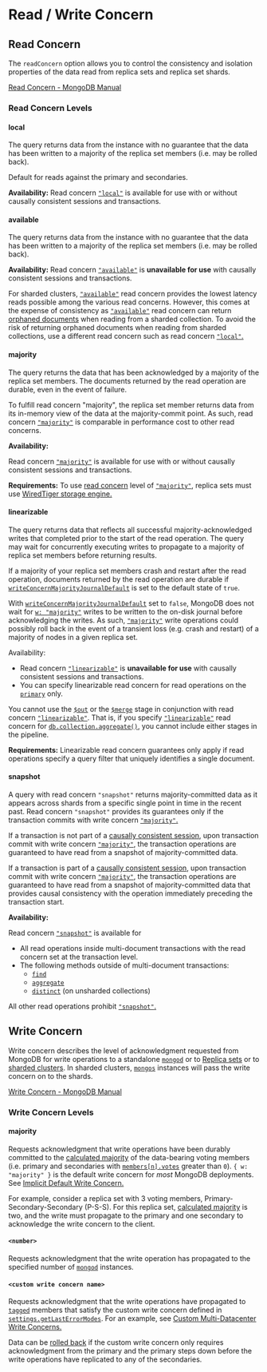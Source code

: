 # Read / Write Concern

## Read Concern

The `readConcern` option allows you to control the consistency and isolation properties of the data read from replica sets and replica set shards.

[Read Concern - MongoDB Manual](https://www.mongodb.com/docs/manual/reference/read-concern/)

### Read Concern Levels

#### local

The query returns data from the instance with no guarantee that the data has been written to a majority of the replica set members (i.e. may be rolled back).

Default for reads against the primary and secondaries.

**Availability:** Read concern [`"local"`](https://www.mongodb.com/docs/manual/reference/read-concern-local/#mongodb-readconcern-readconcern.-local-) is available for use with or without causally consistent sessions and transactions.

#### available

The query returns data from the instance with no guarantee that the data has been written to a majority of the replica set members (i.e. may be rolled back).

**Availability:** Read concern [`"available"`](https://www.mongodb.com/docs/manual/reference/read-concern-available/#mongodb-readconcern-readconcern.-available-) is **unavailable for use** with causally consistent sessions and transactions.

For sharded clusters, [`"available"`](https://www.mongodb.com/docs/manual/reference/read-concern-available/#mongodb-readconcern-readconcern.-available-) read concern provides the lowest latency reads possible among the various read concerns. However, this comes at the expense of consistency as [`"available"`](https://www.mongodb.com/docs/manual/reference/read-concern-available/#mongodb-readconcern-readconcern.-available-) read concern can return [orphaned documents](https://www.mongodb.com/docs/manual/reference/glossary/#std-term-orphaned-document) when reading from a sharded collection. To avoid the risk of returning orphaned documents when reading from sharded collections, use a different read concern such as read concern [`"local"`.](https://www.mongodb.com/docs/manual/reference/read-concern-local/#mongodb-readconcern-readconcern.-local-)

#### majority

The query returns the data that has been acknowledged by a majority of the replica set members. The documents returned by the read operation are durable, even in the event of failure.

To fulfill read concern "majority", the replica set member returns data from its in-memory view of the data at the majority-commit point. As such, read concern [`"majority"`](https://www.mongodb.com/docs/manual/reference/read-concern-majority/#mongodb-readconcern-readconcern.-majority-) is comparable in performance cost to other read concerns.

**Availability:**

Read concern [`"majority"`](https://www.mongodb.com/docs/manual/reference/read-concern-majority/#mongodb-readconcern-readconcern.-majority-) is available for use with or without causally consistent sessions and transactions.

**Requirements:** To use [read concern](https://www.mongodb.com/docs/manual/reference/glossary/#std-term-read-concern) level of [`"majority"`](https://www.mongodb.com/docs/manual/reference/read-concern-majority/#mongodb-readconcern-readconcern.-majority-), replica sets must use [WiredTiger storage engine.](https://www.mongodb.com/docs/manual/core/wiredtiger/#std-label-storage-wiredtiger)

#### linearizable

The query returns data that reflects all successful majority-acknowledged writes that completed prior to the start of the read operation. The query may wait for concurrently executing writes to propagate to a majority of replica set members before returning results.

If a majority of your replica set members crash and restart after the read operation, documents returned by the read operation are durable if [`writeConcernMajorityJournalDefault`](https://www.mongodb.com/docs/manual/reference/replica-configuration/#mongodb-rsconf-rsconf.writeConcernMajorityJournalDefault) is set to the default state of `true`.

With [`writeConcernMajorityJournalDefault`](https://www.mongodb.com/docs/manual/reference/replica-configuration/#mongodb-rsconf-rsconf.writeConcernMajorityJournalDefault) set to `false`, MongoDB does not wait for [`w: "majority"`](https://www.mongodb.com/docs/manual/reference/write-concern/#mongodb-writeconcern-writeconcern.-majority-) writes to be written to the on-disk journal before acknowledging the writes. As such, [`"majority"`](https://www.mongodb.com/docs/manual/reference/write-concern/#mongodb-writeconcern-writeconcern.-majority-) write operations could possibly roll back in the event of a transient loss (e.g. crash and restart) of a majority of nodes in a given replica set.

Availability:

- Read concern [`"linearizable"`](https://www.mongodb.com/docs/manual/reference/read-concern-linearizable/#mongodb-readconcern-readconcern.-linearizable-) is **unavailable for use** with causally consistent sessions and transactions.
- You can specify linearizable read concern for read operations on the [`primary`](https://www.mongodb.com/docs/manual/reference/replica-states/#mongodb-replstate-replstate.PRIMARY) only.

You cannot use the [`$out`](https://www.mongodb.com/docs/manual/reference/operator/aggregation/out/#mongodb-pipeline-pipe.-out) or the [`$merge`](https://www.mongodb.com/docs/manual/reference/operator/aggregation/merge/#mongodb-pipeline-pipe.-merge) stage in conjunction with read concern [`"linearizable"`](https://www.mongodb.com/docs/manual/reference/read-concern-linearizable/#mongodb-readconcern-readconcern.-linearizable-). That is, if you specify [`"linearizable"`](https://www.mongodb.com/docs/manual/reference/read-concern-linearizable/#mongodb-readconcern-readconcern.-linearizable-) read concern for [`db.collection.aggregate()`](https://www.mongodb.com/docs/manual/reference/method/db.collection.aggregate/#mongodb-method-db.collection.aggregate), you cannot include either stages in the pipeline.

**Requirements:** Linearizable read concern guarantees only apply if read operations specify a query filter that uniquely identifies a single document.

#### snapshot

A query with read concern `"snapshot"` returns majority-committed data as it appears across shards from a specific single point in time in the recent past. Read concern `"snapshot"` provides its guarantees only if the transaction commits with write concern [`"majority"`.](https://www.mongodb.com/docs/manual/reference/write-concern/#mongodb-writeconcern-writeconcern.-majority-)

If a transaction is not part of a [causally consistent session](https://www.mongodb.com/docs/manual/core/read-isolation-consistency-recency/#std-label-sessions), upon transaction commit with write concern [`"majority"`](https://www.mongodb.com/docs/manual/reference/write-concern/#mongodb-writeconcern-writeconcern.-majority-), the transaction operations are guaranteed to have read from a snapshot of majority-committed data.

If a transaction is part of a [causally consistent session](https://www.mongodb.com/docs/manual/core/read-isolation-consistency-recency/#std-label-sessions), upon transaction commit with write concern [`"majority"`](https://www.mongodb.com/docs/manual/reference/write-concern/#mongodb-writeconcern-writeconcern.-majority-), the transaction operations are guaranteed to have read from a snapshot of majority-committed data that provides causal consistency with the operation immediately preceding the transaction start.

**Availability:**

Read concern [`"snapshot"`](https://www.mongodb.com/docs/manual/reference/read-concern-snapshot/#mongodb-readconcern-readconcern.-snapshot-) is available for

- All read operations inside multi-document transactions with the read concern set at the transaction level.
- The following methods outside of multi-document transactions:
    - [`find`](https://www.mongodb.com/docs/manual/reference/command/find/#mongodb-dbcommand-dbcmd.find)
    - [`aggregate`](https://www.mongodb.com/docs/manual/reference/command/aggregate/#mongodb-dbcommand-dbcmd.aggregate)
    - [`distinct`](https://www.mongodb.com/docs/manual/reference/command/distinct/#mongodb-dbcommand-dbcmd.distinct) (on unsharded collections)

All other read operations prohibit [`"snapshot"`.](https://www.mongodb.com/docs/manual/reference/read-concern-snapshot/#mongodb-readconcern-readconcern.-snapshot-)

## Write Concern

Write concern describes the level of acknowledgment requested from MongoDB for write operations to a standalone [`mongod`](https://www.mongodb.com/docs/manual/reference/program/mongod/#mongodb-binary-bin.mongod) or to [Replica sets](https://www.mongodb.com/docs/manual/replication/#std-label-replication) or to [sharded clusters](https://www.mongodb.com/docs/manual/sharding/#std-label-sharding-background). In sharded clusters, [`mongos`](https://www.mongodb.com/docs/manual/reference/program/mongos/#mongodb-binary-bin.mongos) instances will pass the write concern on to the shards.

[Write Concern - MongoDB Manual](https://www.mongodb.com/docs/manual/reference/write-concern/)

### Write Concern Levels

#### majority

Requests acknowledgment that write operations have been durably committed to the [calculated majority](https://www.mongodb.com/docs/manual/reference/write-concern/#std-label-calculating-majority-count) of the data-bearing voting members (i.e. primary and secondaries with [`members[n].votes`](https://www.mongodb.com/docs/manual/reference/replica-configuration/#mongodb-rsconf-rsconf.members-n-.votes) greater than `0`). `{ w: "majority" }` is the default write concern for _most_ MongoDB deployments. See [Implicit Default Write Concern.](https://www.mongodb.com/docs/manual/reference/write-concern/#std-label-wc-default-behavior)

For example, consider a replica set with 3 voting members, Primary-Secondary-Secondary (P-S-S). For this replica set, [calculated majority](https://www.mongodb.com/docs/manual/reference/write-concern/#std-label-calculating-majority-count) is two, and the write must propagate to the primary and one secondary to acknowledge the write concern to the client.

#### `<number>`

Requests acknowledgment that the write operation has propagated to the specified number of [`mongod`](https://www.mongodb.com/docs/manual/reference/program/mongod/#mongodb-binary-bin.mongod) instances.

#### `<custom write concern name>`

Requests acknowledgment that the write operations have propagated to [`tagged`](https://www.mongodb.com/docs/manual/reference/replica-configuration/#mongodb-rsconf-rsconf.members-n-.tags) members that satisfy the custom write concern defined in [`settings.getLastErrorModes`](https://www.mongodb.com/docs/manual/reference/replica-configuration/#mongodb-rsconf-rsconf.settings.getLastErrorModes). For an example, see [Custom Multi-Datacenter Write Concerns.](https://www.mongodb.com/docs/manual/tutorial/configure-replica-set-tag-sets/#std-label-configure-custom-write-concern)

Data can be [rolled back](https://www.mongodb.com/docs/manual/core/replica-set-rollbacks/#std-label-rollback-avoid) if the custom write concern only requires acknowledgment from the primary and the primary steps down before the write operations have replicated to any of the secondaries.

